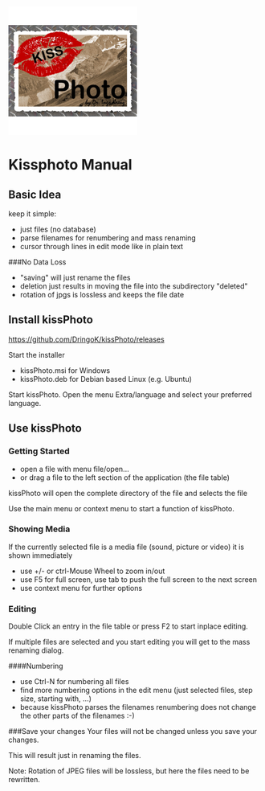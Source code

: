 ![kissPhotoLogo](../resources/images/KissPhotoIconLarge.png)

# Kissphoto Manual

## Basic Idea

keep it simple:
- just files (no database)
- parse filenames for renumbering and mass renaming
- cursor through lines in edit mode like in plain text
  
###No Data Loss
- "saving" will just rename the files
- deletion just results in moving the file into the subdirectory "deleted"
- rotation of jpgs is lossless and keeps the file date

      
## Install kissPhoto
https://github.com/DringoK/kissPhoto/releases

Start the installer
- kissPhoto.msi for Windows
- kissPhoto.deb for Debian based Linux (e.g. Ubuntu)

Start kissPhoto.
Open the menu Extra/language and select your preferred language.

## Use kissPhoto
  
### Getting Started
- open a file with menu file/open...
- or drag a file to the left section of the application (the file table)

kissPhoto will open the complete directory of the file and selects the file

Use the main menu or context menu to start a function of kissPhoto.

### Showing Media
If the currently selected file is a media file (sound, picture or video) it is shown immediately
- use +/- or ctrl-Mouse Wheel to zoom in/out
- use F5 for full screen, use tab to push the full screen to the next screen
- use context menu for further options

### Editing
Double Click an entry in the file table or press F2 to start inplace editing.

If multiple files are selected and you start editing you will get to the mass renaming dialog.

####Numbering
- use Ctrl-N for numbering all files
- find more numbering options in the edit menu  (just selected files, step size, starting with, ...)
- because kissPhoto parses the filenames renumbering does not change the other parts of the filenames :-)
                                             
###Save your changes
Your files will not be changed unless you save your changes.

This will result just in renaming the files.

Note: Rotation of JPEG files will be lossless, but here the files need to be rewritten.

